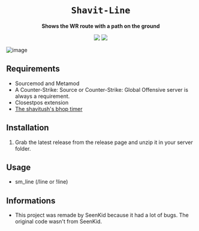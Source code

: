 <div align="center">
  <h1><code>Shavit-Line</code></h1>
  <p>
    <strong>Shows the WR route with a path on the ground</strong>
  </p>
  <p style="margin-bottom: 0.5ex;">
    <img
        src="https://img.shields.io/github/downloads/SeenKid/shavit-line/total"
    />
    <img
        src="https://img.shields.io/github/repo-size/SeenKid/shavit-line"
    />
  </p>
</div>

![image](https://github.com/SeenKid/shavit-line/assets/30565751/b9f07277-c8f6-42fd-8d07-762b7d230efe)

## Requirements ##
- Sourcemod and Metamod
- A Counter-Strike: Source or Counter-Strike: Global Offensive server is always a requirement.
- Closestpos extension
- [The shavitush's bhop timer](https://github.com/shavitush/bhoptimer) 


## Installation ##
1. Grab the latest release from the release page and unzip it in your server folder.

## Usage ##
- sm_line (/line or !line)

## Informations ##
- This project was remade by SeenKid because it had a lot of bugs. The original code wasn't from SeenKid.

